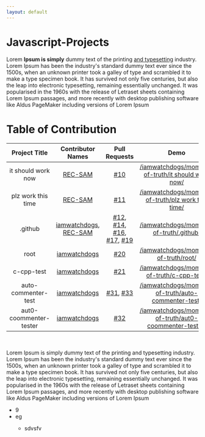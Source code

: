 ```yaml
---
layout: default
---
```


# Javascript-Projects

Lorem **Ipsum is simply** dummy text of the printing [and typesetting](google.com "asd") industry. Lorem Ipsum has been the industry's standard dummy text ever since the 1500s, when an unknown printer took a galley of type and scrambled it to make a type specimen book. It has survived not only five centuries, but also the leap into electronic typesetting, remaining essentially unchanged. It was popularised in the 1960s with the release of Letraset sheets containing Lorem Ipsum passages, and more recently with desktop publishing software like Aldus PageMaker including versions of Lorem Ipsum

# Table of Contribution

<div align="center">

<!-- TABLE BEGINS -->
| Project Title | Contributor Names | Pull Requests | Demo |
| :---: | :---: | :---: | :---: |
| it should work now | [REC-SAM](https://github.com/REC-SAM "goto REC-SAM profile") | [#10](https://github.com/iamwatchdogs/moment-of-truth/pull/10 "visit pr \#10") | [/iamwatchdogs/moment-of-truth/it should work now/](https://github.com/iamwatchdogs/moment-of-truth/tree/main/it%20should%20work%20now "view the result of it should work now") |
| plz work this time | [REC-SAM](https://github.com/REC-SAM "goto REC-SAM profile") | [#11](https://github.com/iamwatchdogs/moment-of-truth/pull/11 "visit pr \#11") | [/iamwatchdogs/moment-of-truth/plz work this time/](https://github.com/iamwatchdogs/moment-of-truth/tree/main/plz%20work%20this%20time "view the result of plz work this time") |
| .github | [iamwatchdogs](https://github.com/iamwatchdogs "goto iamwatchdogs profile"), [REC-SAM](https://github.com/REC-SAM "goto REC-SAM profile") | [#12](https://github.com/iamwatchdogs/moment-of-truth/pull/12 "visit pr \#12"), [#14](https://github.com/iamwatchdogs/moment-of-truth/pull/14 "visit pr \#14"), [#16](https://github.com/iamwatchdogs/moment-of-truth/pull/16 "visit pr \#16"), [#17](https://github.com/iamwatchdogs/moment-of-truth/pull/17 "visit pr \#17"), [#19](https://github.com/iamwatchdogs/moment-of-truth/pull/19 "visit pr \#19") | [/iamwatchdogs/moment-of-truth/.github/](https://github.com/iamwatchdogs/moment-of-truth/tree/main/.github "view the result of .github") |
| root | [iamwatchdogs](https://github.com/iamwatchdogs "goto iamwatchdogs profile") | [#20](https://github.com/iamwatchdogs/moment-of-truth/pull/20 "visit pr \#20") | [/iamwatchdogs/moment-of-truth/root/](https://github.com/iamwatchdogs/moment-of-truth/ "view the result of root") |
| c-cpp-test | [iamwatchdogs](https://github.com/iamwatchdogs "goto iamwatchdogs profile") | [#21](https://github.com/iamwatchdogs/moment-of-truth/pull/21 "visit pr \#21") | [/iamwatchdogs/moment-of-truth/c-cpp-test/](https://github.com/iamwatchdogs/moment-of-truth/tree/main/c-cpp-test "view the result of c-cpp-test") |
| auto-commenter-test | [iamwatchdogs](https://github.com/iamwatchdogs "goto iamwatchdogs profile") | [#31](https://github.com/iamwatchdogs/moment-of-truth/pull/31 "visit pr \#31"), [#33](https://github.com/iamwatchdogs/moment-of-truth/pull/33 "visit pr \#33") | [/iamwatchdogs/moment-of-truth/auto-commenter-test/](https://github.com/iamwatchdogs/moment-of-truth/tree/main/auto-commenter-test "view the result of auto-commenter-test") |
| aut0-coommenter-tester | [iamwatchdogs](https://github.com/iamwatchdogs "goto iamwatchdogs profile") | [#32](https://github.com/iamwatchdogs/moment-of-truth/pull/32 "visit pr \#32") | [/iamwatchdogs/moment-of-truth/aut0-coommenter-tester/](https://github.com/iamwatchdogs/moment-of-truth/tree/main/aut0-coommenter-tester "view the result of aut0-coommenter-tester") |
<!-- TABLE ENDS -->

</div>
<br>

Lorem Ipsum is simply dummy text of the printing and typesetting industry. Lorem Ipsum has been the industry's standard dummy text ever since the 1500s, when an unknown printer took a galley of type and scrambled it to make a type specimen book. It has survived not only five centuries, but also the leap into electronic typesetting, remaining essentially unchanged. It was popularised in the 1960s with the release of Letraset sheets containing Lorem Ipsum passages, and more recently with desktop publishing software like Aldus PageMaker including versions of Lorem Ipsum

<ul>
  <li>9</li>
  <li>eg</li>
    <ul>
      <li>sdvsfv</li>
    </ul>
</ul>
